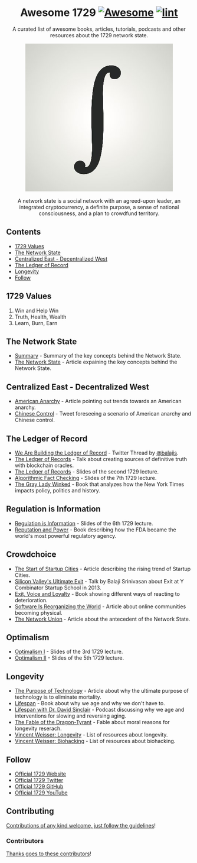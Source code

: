 <div align="center">

<!-- title -->

<!--lint ignore no-dead-urls-->
# Awesome 1729 [![Awesome](https://awesome.re/badge.svg)](https://awesome.re) [![lint](https://github.com/suud/awesome-1729/actions/workflows/lint.yaml/badge.svg)](https://github.com/suud/awesome-1729/actions/workflows/lint.yaml)

<!-- subtitle -->

A curated list of awesome books, articles, tutorials, podcasts and other resources about the 1729 network state.

<!-- image -->

<a href="http://1729.com/summary" target="_blank" rel="noopener noreferrer">
  <img src="images/oneseventwonine_400x400.jpg" />
</a>

<!-- description -->

A network state is a social network with an agreed-upon leader, an integrated cryptocurrency, a definite purpose, a sense of national consciousness, and a plan to crowdfund territory.

</div>

<!-- TOC -->

## Contents

- [1729 Values](#1729-values)
- [The Network State](#the-network-state)
- [Centralized East - Decentralized West](#centralized-east---decentralized-west)
- [The Ledger of Record](#the-ledger-of-record)
- [Longevity](#longevity)
- [Follow](#follow)

<!-- CONTENT -->

## 1729 Values

1. Win and Help Win
2. Truth, Health, Wealth
3. Learn, Burn, Earn

## The Network State
- [Summary](https://1729.com/summary) - Summary of the key concepts behind the Network State.
- [The Network State](https://1729.com/the-network-state) - Article expaining the key concepts behind the Network State.

## Centralized East - Decentralized West

- [American Anarchy](https://bariweiss.substack.com/p/how-we-changed-our-minds-in-2021) - Article pointing out trends towards an American anarchy.
- [Chinese Control](https://twitter.com/balajis/status/1456136616024494081) - Tweet foreseeing a scenario of American anarchy and Chinese control.

## The Ledger of Record

- [We Are Building the Ledger of Record](https://twitter.com/balajis/status/1459140902144729088) - Twitter Thread by [@balajis](https://twitter.com/balajis).
- [The Ledger of Records](https://www.youtube.com/watch?v=Cwbbxb987vE) - Talk about creating sources of definitive truth with blockchain oracles.
- [The Ledger of Records](https://1729.com/slides/ledger-of-record.pdf) - Slides of the second 1729 lecture.
- [Algorithmic Fact Checking](https://1729.com/slides/algorithmic-fact-checking.pdf) - Slides of the 7th 1729 lecture.
- [The Gray Lady Winked](https://www.amazon.com/Gray-Lady-Winked-Misreporting-Fabrications/dp/1736703307) - Book that analyzes how the New York Times impacts policy, politics and history.

## Regulation is Information

- [Regulation is Information](https://1729-public.s3.amazonaws.com/regulation-is-information.pdf) - Slides of the 6th 1729 lecture.
- [Reputation and Power](https://press.princeton.edu/books/paperback/9780691141800/reputation-and-power) - Book describing how the FDA became the world's most powerful regulatory agency.

## Crowdchoice

- [The Start of Startup Cities](https://1729.com/miami) - Article describing the rising trend of Startup Cities.
- [Silicon Valley's Ultimate Exit](https://www.youtube.com/watch?v=cOubCHLXT6A) - Talk by Balaji Srinivasan about Exit at Y Combinator Startup School in 2013.
- [Exit, Voice and Loyalty](https://www.amazon.com/Exit-Voice-Loyalty-Responses-Organizations/dp/0674276604) - Book showing different ways of reacting to deterioration.
- [Software Is Reorganizing the World](https://www.wired.com/2013/11/software-is-reorganizing-the-world-and-cloud-formations-could-lead-to-physical-nations/) - Article about online communities becoming physical.
- [The Network Union](https://1729.com/network-union) - Article about the antecedent of the Network State.

## Optimalism

- [Optimalism I](https://1729-public.s3.amazonaws.com/optimalism.pdf) - Slides of the 3rd 1729 lecture.
- [Optimalism II](https://1729-public.s3.amazonaws.com/optimalism-part-2.pdf) - Slides of the 5th 1729 lecture.

## Longevity

- [The Purpose of Technology](https://balajis.com/the-purpose-of-technology/) - Article about why the ultimate purpose of technology is to eliminate mortality.
- [Lifespan](https://lifespanbook.com/) - Book about why we age and why we don't have to.
- [Lifespan with Dr. David Sinclair](https://open.spotify.com/show/3PkkSdQE8DfeiKvSk1Mg1J) - Podcast discussing why we age and interventions for slowing and reversing aging.
- [The Fable of the Dragon-Tyrant](https://www.nickbostrom.com/fable/dragon.html) - Fable about moral reasons for longevity reserach.
- [Vincent Weisser: Longevity](https://www.vincentweisser.com/longevity) - List of resources about longevity.
- [Vincent Weisser: Biohacking](https://www.vincentweisser.com/biohacking) - List of resources about biohacking.

<!-- END CONTENT -->

## Follow

<!-- list people worth following on social sites (Twitter, LinkedIn, GitHub, YouTube etc.) -->

- [Official 1729 Website](https://1729.com/)
- [Official 1729 Twitter](https://twitter.com/oneseventwonine)
- [Official 1729 GitHub](https://github.com/1729)
- [Official 1729 YouTube](https://www.youtube.com/channel/UCG7ZXETdal8d4k9x6p9vYHg)

## Contributing

[Contributions of any kind welcome, just follow the guidelines](contributing.md)!

### Contributors

[Thanks goes to these contributors](https://github.com/suud/awesome-1729/graphs/contributors)!
